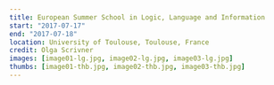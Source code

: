 ```yaml
---
title: European Summer School in Logic, Language and Information
start: "2017-07-17"
end: "2017-07-18"
location: University of Toulouse, Toulouse, France
credit: Olga Scrivner
images: [image01-lg.jpg, image02-lg.jpg, image03-lg.jpg]
thumbs: [image01-thb.jpg, image02-thb.jpg, image03-thb.jpg]
---
```

